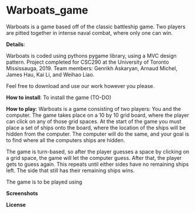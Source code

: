 # Warboats_game


Warboats is a game based off of the classic battleship game. Two players are pitted together in intense naval combat, 
where only one can win.

**Details**:

  Warboats is coded using pythons pygame library, using a MVC design pattern. Project completed for CSC290 at the University of Toronto Mississauga, 2019. Team members: Genrikh Askaryan, Arnaud Michel, James Hau, Kai Li, and Weihao Liao.
  
  Feel free to download and use our work however you please.

**How to install**:
  To install the game (TO-DO)

**How to play**:
  Warboats is a game consisting of two players: You and the computer. The game takes place on a 10 by 10 grid board, where the player can click on any of those grid spaces. At the start of the game you must place a set of ships onto the board, where the location of the ships will be hidden from the computer. The computer will do the same, and your goal is to find where all the computers ships are hidden.
  
  The game is turn-based, so after the player guesses a space by clicking on a grid space, the game will let the computer guess. After that, the player gets to guess again. This repeats until either sides have no remaining ships left. The side that still has their remaining ships wins. 

  The game is to be played using

**Screenshots**


**License**